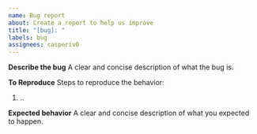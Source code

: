 ```yaml
---
name: Bug report
about: Create a report to help us improve
title: "[bug]: "
labels: bug
assignees: casperiv0
---
```


**Describe the bug**
A clear and concise description of what the bug is.

**To Reproduce**
Steps to reproduce the behavior:

1. ..

**Expected behavior**
A clear and concise description of what you expected to happen.
